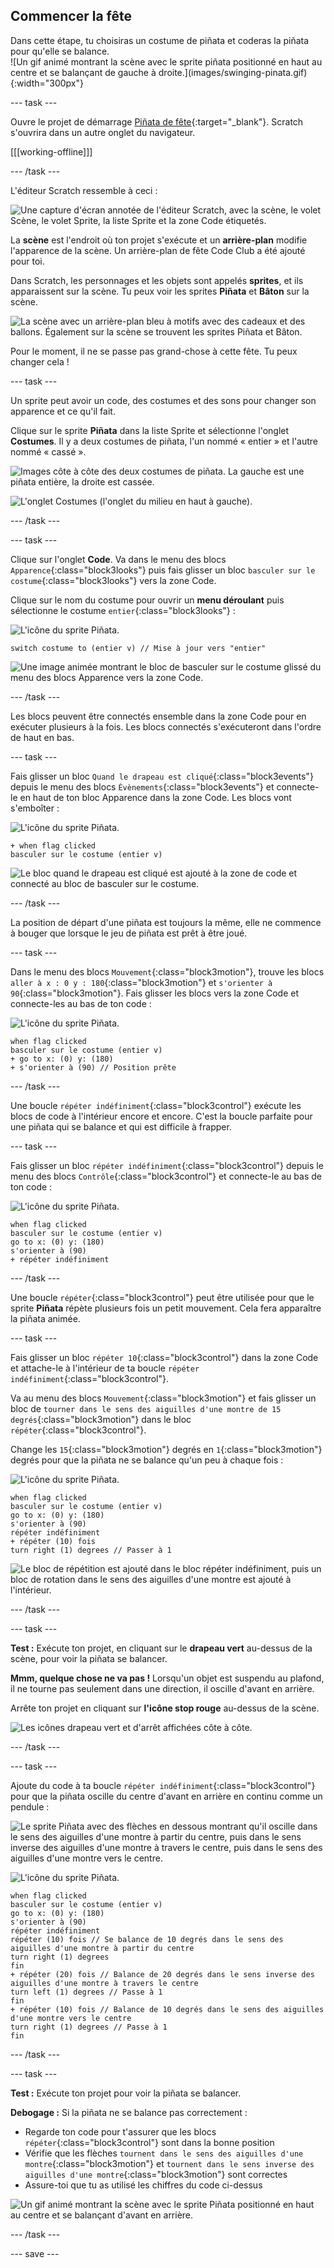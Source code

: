 ## Commencer la fête

<div style="display: flex; flex-wrap: wrap">
<div style="flex-basis: 200px; flex-grow: 1; margin-right: 15px;">
Dans cette étape, tu choisiras un costume de piñata et coderas la piñata pour qu'elle se balance.
</div>
<div>
![Un gif animé montrant la scène avec le sprite piñata positionné en haut au centre et se balançant de gauche à droite.](images/swinging-pinata.gif){:width="300px"}
</div>
</div>

--- task ---

Ouvre le projet de démarrage [Piñata de fête](https://scratch.mit.edu/projects/675371460/editor){:target="_blank"}. Scratch s'ouvrira dans un autre onglet du navigateur.

[[[working-offline]]]

--- /task ---

L'éditeur Scratch ressemble à ceci :

![Une capture d'écran annotée de l'éditeur Scratch, avec la scène, le volet Scène, le volet Sprite, la liste Sprite et la zone Code étiquetés.](images/scratch-interface.png)

La **scène** est l'endroit où ton projet s'exécute et un **arrière-plan** modifie l'apparence de la scène. Un arrière-plan de fête Code Club a été ajouté pour toi.

Dans Scratch, les personnages et les objets sont appelés **sprites**, et ils apparaissent sur la scène. Tu peux voir les sprites **Piñata** et **Bâton** sur la scène.

![La scène avec un arrière-plan bleu à motifs avec des cadeaux et des ballons. Également sur la scène se trouvent les sprites Piñata et Bâton.](images/backdrop-and-sprites.png)

Pour le moment, il ne se passe pas grand-chose à cette fête. Tu peux changer cela !

--- task ---

Un sprite peut avoir un code, des costumes et des sons pour changer son apparence et ce qu'il fait.

Clique sur le sprite **Piñata** dans la liste Sprite et sélectionne l'onglet **Costumes**. Il y a deux costumes de piñata, l'un nommé « entier » et l'autre nommé « cassé ».

![Images côte à côte des deux costumes de piñata. La gauche est une piñata entière, la droite est cassée.](images/pinata-costumes.png)

![L'onglet Costumes (l'onglet du milieu en haut à gauche).](images/costumes-tab.png)

--- /task ---

--- task ---

Clique sur l'onglet **Code**. Va dans le menu des blocs `Apparence`{:class="block3looks"} puis fais glisser un bloc `basculer sur le costume`{:class="block3looks"} vers la zone Code.

Clique sur le nom du costume pour ouvrir un **menu déroulant** puis sélectionne le costume `entier`{:class="block3looks"} :

![L'icône du sprite Piñata.](images/pinata-sprite.png)

```blocks3
switch costume to (entier v) // Mise à jour vers "entier"
```

![Une image animée montrant le bloc de basculer sur le costume glissé du menu des blocs Apparence vers la zone Code.](images/switch-costume.gif)

--- /task ---

Les blocs peuvent être connectés ensemble dans la zone Code pour en exécuter plusieurs à la fois. Les blocs connectés s'exécuteront dans l'ordre de haut en bas.

--- task ---

Fais glisser un bloc `Quand le drapeau est cliqué`{:class="block3events"} depuis le menu des blocs `Évènements`{:class="block3events"} et connecte-le en haut de ton bloc Apparence dans la zone Code. Les blocs vont s'emboîter :

![L'icône du sprite Piñata.](images/pinata-sprite.png)

```blocks3
+ when flag clicked
basculer sur le costume (entier v)
```
![Le bloc quand le drapeau est cliqué est ajouté à la zone de code et connecté au bloc de basculer sur le costume.](images/add-flag-clicked.gif)

--- /task ---

La position de départ d'une piñata est toujours la même, elle ne commence à bouger que lorsque le jeu de piñata est prêt à être joué.

--- task ---

Dans le menu des blocs `Mouvement`{:class="block3motion"}, trouve les blocs `aller à x : 0 y : 180`{:class="block3motion"} et `s'orienter à 90`{:class="block3motion"}. Fais glisser les blocs vers la zone Code et connecte-les au bas de ton code :

![L'icône du sprite Piñata.](images/pinata-sprite.png)

```blocks3
when flag clicked
basculer sur le costume (entier v)
+ go to x: (0) y: (180)
+ s'orienter à (90) // Position prête
```

--- /task ---

Une boucle `répéter indéfiniment`{:class="block3control"} exécute les blocs de code à l'intérieur encore et encore. C'est la boucle parfaite pour une piñata qui se balance et qui est difficile à frapper.

--- task ---

Fais glisser un bloc `répéter indéfiniment`{:class="block3control"} depuis le menu des blocs `Contrôle`{:class="block3control"} et connecte-le au bas de ton code :

![L'icône du sprite Piñata.](images/pinata-sprite.png)

```blocks3
when flag clicked
basculer sur le costume (entier v)
go to x: (0) y: (180)
s'orienter à (90) 
+ répéter indéfiniment
```

--- /task ---

Une boucle `répéter`{:class="block3control"} peut être utilisée pour que le sprite **Piñata** répète plusieurs fois un petit mouvement. Cela fera apparaître la piñata animée.

--- task ---

Fais glisser un bloc `répéter 10`{:class="block3control"} dans la zone Code et attache-le à l'intérieur de ta boucle `répéter indéfiniment`{:class="block3control"}.

Va au menu des blocs `Mouvement`{:class="block3motion"} et fais glisser un bloc de `tourner dans le sens des aiguilles d'une montre de 15 degrés`{:class="block3motion"} dans le bloc `répéter`{:class="block3control"}.

Change les `15`{:class="block3motion"} degrés en `1`{:class="block3motion"} degrés pour que la piñata ne se balance qu'un peu à chaque fois :

![L'icône du sprite Piñata.](images/pinata-sprite.png)

```blocks3
when flag clicked
basculer sur le costume (entier v)
go to x: (0) y: (180)
s'orienter à (90)
répéter indéfiniment
+ répéter (10) fois
turn right (1) degrees // Passer à 1
```
![Le bloc de répétition est ajouté dans le bloc répéter indéfiniment, puis un bloc de rotation dans le sens des aiguilles d'une montre est ajouté à l'intérieur.](images/add-repeat.gif)

--- /task ---

--- task ---

**Test :** Exécute ton projet, en cliquant sur le **drapeau vert** au-dessus de la scène, pour voir la piñata se balancer.

**Mmm, quelque chose ne va pas !** Lorsqu'un objet est suspendu au plafond, il ne tourne pas seulement dans une direction, il oscille d'avant en arrière.

Arrête ton projet en cliquant sur **l'icône stop rouge** au-dessus de la scène.

![Les icônes drapeau vert et d'arrêt affichées côte à côte.](images/start-stop.png)

--- /task ---

--- task ---

Ajoute du code à ta boucle `répéter indéfiniment`{:class="block3control"} pour que la piñata oscille du centre d'avant en arrière en continu comme un pendule :

![Le sprite Piñata avec des flèches en dessous montrant qu'il oscille dans le sens des aiguilles d'une montre à partir du centre, puis dans le sens inverse des aiguilles d'une montre à travers le centre, puis dans le sens des aiguilles d'une montre vers le centre.](images/pinata-swing.png)

![L'icône du sprite Piñata.](images/pinata-sprite.png)

```blocks3
when flag clicked
basculer sur le costume (entier v)
go to x: (0) y: (180)
s'orienter à (90)
répéter indéfiniment
répéter (10) fois // Se balance de 10 degrés dans le sens des aiguilles d'une montre à partir du centre
turn right (1) degrees 
fin
+ répéter (20) fois // Balance de 20 degrés dans le sens inverse des aiguilles d'une montre à travers le centre
turn left (1) degrees // Passe à 1
fin
+ répéter (10) fois // Balance de 10 degrés dans le sens des aiguilles d'une montre vers le centre
turn right (1) degrees // Passe à 1
fin
```

--- /task ---

--- task ---

**Test :** Exécute ton projet pour voir la piñata se balancer.

**Debogage :** Si la piñata ne se balance pas correctement :
+ Regarde ton code pour t'assurer que les blocs `répéter`{:class="block3control"} sont dans la bonne position
+ Vérifie que les flèches `tournent dans le sens des aiguilles d'une montre`{:class="block3motion"} et `tournent dans le sens inverse des aiguilles d'une montre`{:class="block3motion"} sont correctes
+ Assure-toi que tu as utilisé les chiffres du code ci-dessus

![Un gif animé montrant la scène avec le sprite Piñata positionné en haut au centre et se balançant d'avant en arrière.](images/swinging-pinata.gif)

--- /task ---

--- save ---

